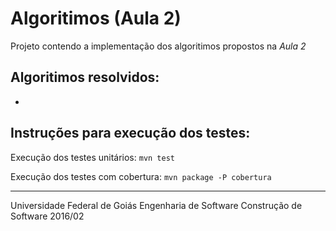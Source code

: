 # Algoritimos (Aula 2)

Projeto contendo a implementação dos algoritimos propostos na *Aula 2*

## Algoritimos resolvidos:
*

## Instruções para execução dos testes:
Execução dos testes unitários:
`mvn test`

Execução dos testes com cobertura:
`mvn package -P cobertura`

----------
Universidade Federal de Goiás
Engenharia de Software
Construção de Software 2016/02